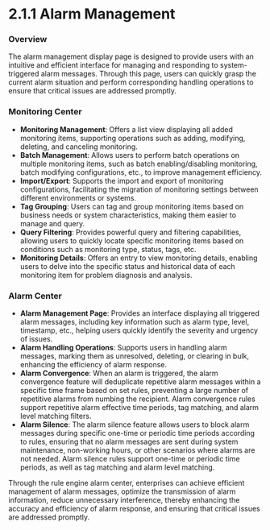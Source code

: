 # 2.1.1 Alarm Management

### Overview

The alarm management display page is designed to provide users with an intuitive and efficient interface for managing and responding to system-triggered alarm messages. Through this page, users can quickly grasp the current alarm situation and perform corresponding handling operations to ensure that critical issues are addressed promptly.

### Monitoring Center

* **Monitoring Management**: Offers a list view displaying all added monitoring items, supporting operations such as adding, modifying, deleting, and canceling monitoring.
* **Batch Management**: Allows users to perform batch operations on multiple monitoring items, such as batch enabling/disabling monitoring, batch modifying configurations, etc., to improve management efficiency.
* **Import/Export**: Supports the import and export of monitoring configurations, facilitating the migration of monitoring settings between different environments or systems.
* **Tag Grouping**: Users can tag and group monitoring items based on business needs or system characteristics, making them easier to manage and query.
* **Query Filtering**: Provides powerful query and filtering capabilities, allowing users to quickly locate specific monitoring items based on conditions such as monitoring type, status, tags, etc.
* **Monitoring Details**: Offers an entry to view monitoring details, enabling users to delve into the specific status and historical data of each monitoring item for problem diagnosis and analysis.

### Alarm Center

* **Alarm Management Page**: Provides an interface displaying all triggered alarm messages, including key information such as alarm type, level, timestamp, etc., helping users quickly identify the severity and urgency of issues.
* **Alarm Handling Operations**: Supports users in handling alarm messages, marking them as unresolved, deleting, or clearing in bulk, enhancing the efficiency of alarm response.
* **Alarm Convergence**: When an alarm is triggered, the alarm convergence feature will deduplicate repetitive alarm messages within a specific time frame based on set rules, preventing a large number of repetitive alarms from numbing the recipient. Alarm convergence rules support repetitive alarm effective time periods, tag matching, and alarm level matching filters.
* **Alarm Silence**: The alarm silence feature allows users to block alarm messages during specific one-time or periodic time periods according to rules, ensuring that no alarm messages are sent during system maintenance, non-working hours, or other scenarios where alarms are not needed. Alarm silence rules support one-time or periodic time periods, as well as tag matching and alarm level matching.

Through the rule engine alarm center, enterprises can achieve efficient management of alarm messages, optimize the transmission of alarm information, reduce unnecessary interference, thereby enhancing the accuracy and efficiency of alarm response, and ensuring that critical issues are addressed promptly.
